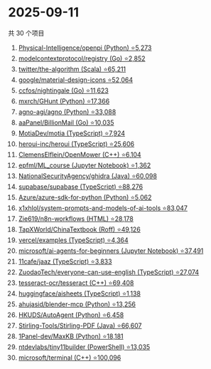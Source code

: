 # 2025-09-11

共 30 个项目

<!-- BEGIN GITHUB -->
<!-- 最后更新时间 2025-09-11 20:16:32 +0800 -->
1. [Physical-Intelligence/openpi (Python) ⭐5,273](https://github.com/Physical-Intelligence/openpi)
1. [modelcontextprotocol/registry (Go) ⭐2,852](https://github.com/modelcontextprotocol/registry)
1. [twitter/the-algorithm (Scala) ⭐65,211](https://github.com/twitter/the-algorithm)
1. [google/material-design-icons ⭐52,064](https://github.com/google/material-design-icons)
1. [ccfos/nightingale (Go) ⭐11,623](https://github.com/ccfos/nightingale)
1. [mxrch/GHunt (Python) ⭐17,366](https://github.com/mxrch/GHunt)
1. [agno-agi/agno (Python) ⭐33,088](https://github.com/agno-agi/agno)
1. [aaPanel/BillionMail (Go) ⭐10,035](https://github.com/aaPanel/BillionMail)
1. [MotiaDev/motia (TypeScript) ⭐7,924](https://github.com/MotiaDev/motia)
1. [heroui-inc/heroui (TypeScript) ⭐25,606](https://github.com/heroui-inc/heroui)
1. [ClemensElflein/OpenMower (C++) ⭐6,104](https://github.com/ClemensElflein/OpenMower)
1. [epfml/ML_course (Jupyter Notebook) ⭐1,362](https://github.com/epfml/ML_course)
1. [NationalSecurityAgency/ghidra (Java) ⭐60,098](https://github.com/NationalSecurityAgency/ghidra)
1. [supabase/supabase (TypeScript) ⭐88,276](https://github.com/supabase/supabase)
1. [Azure/azure-sdk-for-python (Python) ⭐5,062](https://github.com/Azure/azure-sdk-for-python)
1. [x1xhlol/system-prompts-and-models-of-ai-tools ⭐83,047](https://github.com/x1xhlol/system-prompts-and-models-of-ai-tools)
1. [Zie619/n8n-workflows (HTML) ⭐28,178](https://github.com/Zie619/n8n-workflows)
1. [TapXWorld/ChinaTextbook (Roff) ⭐49,126](https://github.com/TapXWorld/ChinaTextbook)
1. [vercel/examples (TypeScript) ⭐4,364](https://github.com/vercel/examples)
1. [microsoft/ai-agents-for-beginners (Jupyter Notebook) ⭐37,491](https://github.com/microsoft/ai-agents-for-beginners)
1. [11cafe/jaaz (TypeScript) ⭐3,833](https://github.com/11cafe/jaaz)
1. [ZuodaoTech/everyone-can-use-english (TypeScript) ⭐27,074](https://github.com/ZuodaoTech/everyone-can-use-english)
1. [tesseract-ocr/tesseract (C++) ⭐69,408](https://github.com/tesseract-ocr/tesseract)
1. [huggingface/aisheets (TypeScript) ⭐1,138](https://github.com/huggingface/aisheets)
1. [ahujasid/blender-mcp (Python) ⭐13,256](https://github.com/ahujasid/blender-mcp)
1. [HKUDS/AutoAgent (Python) ⭐6,458](https://github.com/HKUDS/AutoAgent)
1. [Stirling-Tools/Stirling-PDF (Java) ⭐66,607](https://github.com/Stirling-Tools/Stirling-PDF)
1. [1Panel-dev/MaxKB (Python) ⭐18,181](https://github.com/1Panel-dev/MaxKB)
1. [ntdevlabs/tiny11builder (PowerShell) ⭐13,035](https://github.com/ntdevlabs/tiny11builder)
1. [microsoft/terminal (C++) ⭐100,096](https://github.com/microsoft/terminal)
<!-- END GITHUB -->